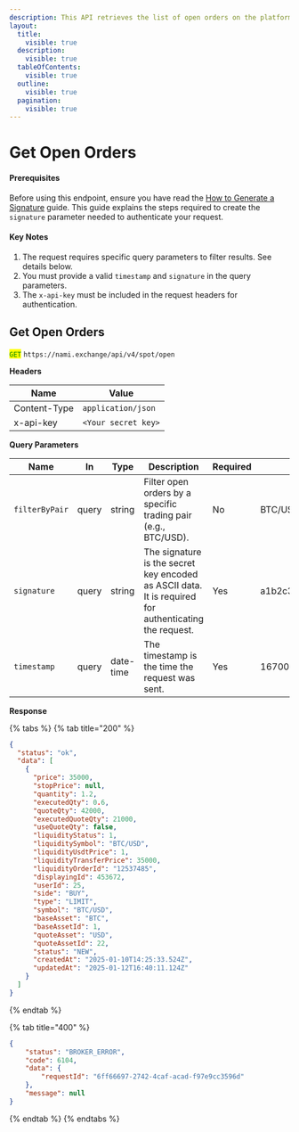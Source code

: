 ```yaml
---
description: This API retrieves the list of open orders on the platform.
layout:
  title:
    visible: true
  description:
    visible: true
  tableOfContents:
    visible: true
  outline:
    visible: true
  pagination:
    visible: true
---
```


# Get Open Orders

#### Prerequisites

Before using this endpoint, ensure you have read the [How to Generate a Signature](../../authentication.md) guide. This guide explains the steps required to create the `signature` parameter needed to authenticate your request.

#### Key Notes

1. The request requires specific query parameters to filter results. See details below.
2. You must provide a valid `timestamp` and `signature` in the query parameters.
3. The `x-api-key` must be included in the request headers for authentication.

## Get Open Orders

<mark style="color:green;">`GET`</mark> `https://nami.exchange/api/v4/spot/open`

**Headers**

| Name         | Value               |
| ------------ | ------------------- |
| Content-Type | `application/json`  |
| x-api-key    | `<Your secret key>` |

**Query Parameters**

| Name            | In    | Type      | Description                                              | Required | Example   |
| --------------- | ----- | --------- | -------------------------------------------------------- | -------- | --------- |
| `filterByPair`  | query | string    | Filter open orders by a specific trading pair (e.g., BTC/USD). | No       | BTC/USD   |
| `signature`     | query | string    | The signature is the secret key encoded as ASCII data. It is required for authenticating the request. | Yes      | a1b2c3d4e5f6g7h8i9j0k |
| `timestamp`     | query | date-time | The timestamp is the time the request was sent.          | Yes      | 1670000000000 |

**Response**

{% tabs %}
{% tab title="200" %}
```json
{
  "status": "ok",
  "data": [
    {
      "price": 35000,
      "stopPrice": null,
      "quantity": 1.2,
      "executedQty": 0.6,
      "quoteQty": 42000,
      "executedQuoteQty": 21000,
      "useQuoteQty": false,
      "liquidityStatus": 1,
      "liquiditySymbol": "BTC/USD",
      "liquidityUsdtPrice": 1,
      "liquidityTransferPrice": 35000,
      "liquidityOrderId": "12537485",
      "displayingId": 453672,
      "userId": 25,
      "side": "BUY",
      "type": "LIMIT",
      "symbol": "BTC/USD",
      "baseAsset": "BTC",
      "baseAssetId": 1,
      "quoteAsset": "USD",
      "quoteAssetId": 22,
      "status": "NEW",
      "createdAt": "2025-01-10T14:25:33.524Z",
      "updatedAt": "2025-01-12T16:40:11.124Z"
    }
  ]
}
```

{% endtab %}

{% tab title="400" %}
```json
{
    "status": "BROKER_ERROR",
    "code": 6104,
    "data": {
        "requestId": "6ff66697-2742-4caf-acad-f97e9cc3596d"
    },
    "message": null
}
```
{% endtab %} {% endtabs %}